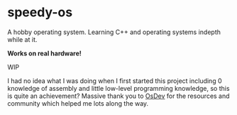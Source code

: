 # speedy-os
A hobby operating system. Learning C++ and operating systems indepth while at it.

**Works on real hardware!**

WIP

I had no idea what I was doing when I first started this project including 0 knowledge of assembly and little low-level programming knowledge, so this is quite an achievement?
Massive thank you to [OsDev](https://wiki.osdev.org/Main_Page) for the resources and community which helped me lots along the way.